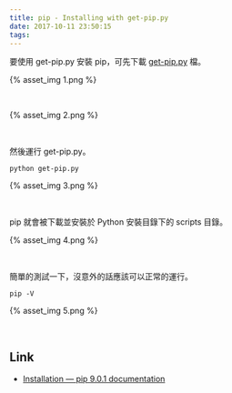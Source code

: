 ```yaml
---
title: pip - Installing with get-pip.py
date: 2017-10-11 23:50:15
tags:
---
```


要使用 get-pip.py 安裝 pip，可先下載 [get-pip.py](https://bootstrap.pypa.io/get-pip.py) 檔。  

<!-- More -->

{% asset_img 1.png %}

<br/>


{% asset_img 2.png %}

<br/>


然後運行 get-pip.py。  

    python get-pip.py

{% asset_img 3.png %}

<br/>


pip 就會被下載並安裝於 Python 安裝目錄下的 scripts 目錄。  

{% asset_img 4.png %}

<br/>


簡單的測試一下，沒意外的話應該可以正常的運行。  

    pip -V

{% asset_img 5.png %}

<br/>


Link
----
* [Installation — pip 9.0.1 documentation](https://pip.pypa.io/en/stable/installing/)
